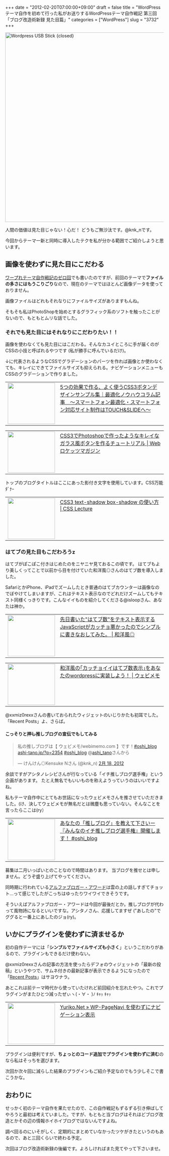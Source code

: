 +++
date = "2012-02-20T07:00:00+09:00"
draft = false
title = "WordPressテーマ自作を初めて行った私がお送りするWordPressテーマ自作戦記 第三回 「ブログ改造術新録 見た目篇」"
categories = ["WordPress"]
slug = "3732"
+++

<a href="http://www.flickr.com/photos/30223382@N06/4687828246/" title="Wordpress USB Stick {closed} by Debs (ò‿ó)♪, on Flickr" target="_blank"><img class="flickr_photo" src="http://farm5.static.flickr.com/4024/4687828246_936903c974_z.jpg" alt="Wordpress USB Stick {closed}" width="600px"/></a>

人間の価値は見た目じゃない！心だ！
どうもご無沙汰です。@knk_nです。

今回からテーマ一新と同時に導入したテクを私が分かる範囲でご紹介しようと思います。<!--more--><h2>画像を使わずに見た目にこだわる</h2>
<a href="https://knk-n.com/2012/02/09/making_myblogtheme/" target="_blank">ワープれテーマ自作戦記のゼロ回</a>でも書いたのですが、前回のテーマで<strong>ファイルの多さにはもうこりごり</strong>なので、現在のテーマではほとんど画像データを使っておりません。

画像ファイルはどれもそれなりにファイルサイズがありますもんね。

そもそも私はPhotoShopを始めとするグラフィック系のソフトを触ったことがないので、もともとムリな話でした。

<h3>それでも見た目にはそれなりにこだわりたい！！</h3>
画像を使わなくても見た目にはこだわる。そんなカユイところに手が届くのがCSSの小技と呼ばれるやつです (私が勝手に呼んでいるだけ)。

↓に代表されるようなCSSでグラデーションのパーツを作れば画像とか使わなくても、キレイにできてファイルサイズも抑えられる。ナビゲーションメニューもCSSのグラデーションで作りました。

<table width="100%"><td valign="top" width="150"><a href="http://touch-slide.jp/column/304/" target="_blank"><img border="0" src="http://capture.heartrails.com/150x130/shadow?http://touch-slide.jp/column/304/" alt="" width="150" height="130" /></a></td><td valign="top"><a href="http://touch-slide.jp/column/304/" target="_blank">5つの効果で作る、よく使うCSS3ボタンデザインサンプル集｜最適化ノウハウコラム記事　～スマートフォン最適化・スマートフォン対応サイト制作はTOUCH&SLIDEへ～</a><script type="text/javascript">var url="http://touch-slide.jp/column/304/";</script><script src="http://api.b.st-hatena.com/entry.count?url=http://touch-slide.jp/column/304/&callback=hatebTxt"></script></td></table>

<table width="100%"><td valign="top" width="150"><a href="http://webrocketsmagazine.com/entry/20120131/css3-aqua-button-tutorial.html" target="_blank"><img border="0" src="http://capture.heartrails.com/150x130/shadow?http://webrocketsmagazine.com/entry/20120131/css3-aqua-button-tutorial.html" alt="" width="150" height="130" /></a></td><td valign="top"><a href="http://webrocketsmagazine.com/entry/20120131/css3-aqua-button-tutorial.html" target="_blank">CSS3でPhotoshopで作ったようなキレイなガラス風ボタンを作るチュートリアル | Webロケッツマガジン</a><script type="text/javascript">var url="http://webrocketsmagazine.com/entry/20120131/css3-aqua-button-tutorial.html";</script><script src="http://api.b.st-hatena.com/entry.count?url=http://webrocketsmagazine.com/entry/20120131/css3-aqua-button-tutorial.html&callback=hatebTxt"></script></td></table>

トップのブログタイトルはここにあった影付き文字を使用しています。CSS万能ﾀﾞﾅｰ
<table width="100%"><td valign="top" width="150"><a href="http://www.css-lecture.com/log/css3/css3-text-shadow-box-shadow.html" target="_blank"><img border="0" src="http://capture.heartrails.com/150x130/shadow?http://www.css-lecture.com/log/css3/css3-text-shadow-box-shadow.html" alt="" width="150" height="130" /></a></td><td valign="top"><a href="http://www.css-lecture.com/log/css3/css3-text-shadow-box-shadow.html" target="_blank">CSS3 text-shadow box-shadow の使い方 | CSS Lecture</a><script type="text/javascript">var url="http://www.css-lecture.com/log/css3/css3-text-shadow-box-shadow.html";</script><script src="http://api.b.st-hatena.com/entry.count?url=http://www.css-lecture.com/log/css3/css3-text-shadow-box-shadow.html&callback=hatebTxt"></script></td></table>

<h3>はてブの見た目もこだわろうz</h3>
はてブがぽこぽこ付きはじめたのをニヤニヤ見ておるこの頃です。
はてブもより美しくってことで以前から目を付けていた和洋風◎さんのはてブ数を導入しました。

SafariとかiPhone、iPadでズームしたとき普通のはてブカウンターは画像なのでぼやけてしまいますが、これはテキスト表示なのでどれだけズームしてもテキスト同様くっきりです。こんなイイものを紹介してくださる@isloopさん、あなたは神か。

<table width="100%"><td valign="top" width="150"><a href="http://wayohoo.com/programming/javascript/new-hatena-bookmarks-count-text-view-code.html" target="_blank"><img border="0" src="http://capture.heartrails.com/150x130/shadow?http://wayohoo.com/programming/javascript/new-hatena-bookmarks-count-text-view-code.html" alt="" width="150" height="130" /></a></td><td valign="top"><a href="http://wayohoo.com/programming/javascript/new-hatena-bookmarks-count-text-view-code.html" target="_blank">先日書いた"はてブ数"をテキスト表示するJavaScriptがカッチョ悪かったのでシンプルに書きなおしてみた。 | 和洋風◎</a><script type="text/javascript">var url="http://wayohoo.com/programming/javascript/new-hatena-bookmarks-count-text-view-code.html";</script><script src="http://api.b.st-hatena.com/entry.count?url=http://wayohoo.com/programming/javascript/new-hatena-bookmarks-count-text-view-code.html&callback=hatebTxt"></script></td></table>

<table width="100%"><td valign="top" width="150"><a href="http://webimemo.com/wordpress/46" target="_blank"><img border="0" src="http://capture.heartrails.com/150x130/shadow?http://webimemo.com/wordpress/46" alt="" width="150" height="130" /></a></td><td valign="top"><a href="http://webimemo.com/wordpress/46" target="_blank">和洋風の｢カッチョイイはてブ数表示｣をあなたのwordpressに実装しよう！ | ウェビメモ</a><script type="text/javascript">var url="http://webimemo.com/wordpress/46";</script><script src="http://api.b.st-hatena.com/entry.count?url=http://webimemo.com/wordpress/46&callback=hatebTxt"></script></td></table>
@xxmiz0rexxさんの書いておられたウィジェットのいじりかたも初耳でした。「Recent Posts」よ、さらば。

<h4>こっそりと<del>押し</del>推しブログの宣伝でもしてみる</h4>
<blockquote class="twitter-tweet" lang="ja"><p>私の推しブログは【 ウェビメモ/webimemo.com 】です！<a href="https://twitter.com/search/%2523oshi_blog">#oshi_blog</a> <a href="http://t.co/2qNTq3Wa" title="http://www.ashi-tano.jp/?p=2354">ashi-tano.jp/?p=2354</a> <a href="https://twitter.com/search/%2523oshi_blog">#oshi_blog</a> @<a href="https://twitter.com/ashi_tano">ashi_tano</a>さんから</p>&mdash; けんけん◎Kensuke Nさん (@knk_n) <a href="https://twitter.com/knk_n/status/170869847033516032" data-datetime="2012-02-18T13:58:40+00:00">2月 18, 2012</a></blockquote>
<script src="//platform.twitter.com/widgets.js" charset="utf-8"></script>
余談ですがアシタノレシピさんが行なっている「イチ推しブログ選手権」という企画があります。
たとえ無名でもいいものを称えようっていうのはいいですよね。

私もテーマ自作中にとてもお世話になったウェビメモさんを推させていただきました。(け、決してウェビメモが無名だとは微塵も思っていない。そんなことを言ったらここは(ry）

<table width="100%"><td valign="top" width="150"><a href="http://www.ashi-tano.jp/?p=2354" target="_blank"><img border="0" src="http://capture.heartrails.com/150x130/shadow?http://www.ashi-tano.jp/?p=2354" alt="" width="150" height="130" /></a></td><td valign="top"><a href="http://www.ashi-tano.jp/?p=2354" target="_blank">あなたの「推しブログ」を教えて下さいー『みんなのイチ推しブログ選手権』開催します！ #oshi_blog</a><script type="text/javascript">var url="http://www.ashi-tano.jp/?p=2354";</script><script src="http://api.b.st-hatena.com/entry.count?url=http://www.ashi-tano.jp/?p=2354&callback=hatebTxt"></script></td></table>

募集は二月いっぱいとのことなので時間はあります。
当ブログを推せとは申しません。どうぞ盛り上げてやってください。

同時期に行われている<a href="http://alphabloggers.com/" target="_blank">アルファブロガー・アワード</a>は雲の上の話しすぎてチョット…って感じでしたがこっちはゆったりワイワイできそうです。

そういえばアルファブロガー・アワードは今回が最後だとか。推しブログが代わって風物詩になるといいですな。アシタノさん、応援してますぜ ("あしたの"でググると一番上にあしたのジョ(ry)。

<h2>いかにプラグインを使わずに済ませるか</h2>
初の自作テーマには「<strong>シンプルでファイルサイズも小さく</strong>」というこだわりがあるので、プラグインもできるだけ使わない。

@xxmiz0rexxさんの記事の方法を使ったらデフォのウィジェットの「最新の投稿」というやつで、サムネ付きの最新記事が表示できるようになったので「<a href="http://wordpress.org/extend/plugins/recent-posts/" target="_blank">Recent Posts</a>」はサヨウナラ。

あとこれは前テーマ時代から使っていたけれど前回紹介を忘れたやつ。これでプラグインがまたひとつ減ったぜぃヽ(・∀・ )ﾉ ｷｬｯ ｷｬｯ
<table width="100%"><td valign="top" width="150"><a href="http://www.yuriko.net/arc/2008/07/26/navigation/" target="_blank"><img border="0" src="http://capture.heartrails.com/150x130/shadow?http://www.yuriko.net/arc/2008/07/26/navigation/" alt="" width="150" height="130" /></a></td><td valign="top"><a href="http://www.yuriko.net/arc/2008/07/26/navigation/" target="_blank">Yuriko.Net » WP-PageNavi を使わずにナビゲーション表示</a><script type="text/javascript">var url="http://www.yuriko.net/arc/2008/07/26/navigation/";</script><script src="http://api.b.st-hatena.com/entry.count?url=http://www.yuriko.net/arc/2008/07/26/navigation/&callback=hatebTxt"></script></td></table>

プラグインは便利ですが、<strong>ちょっとのコード追加でプラグインを使わずに済む</strong>のなら私はそっちを選びます。

次回か次々回に減らした結果のプラグインもご紹介予定なのでもう少しそこで書こうかな。


<h2>おわりに</h2>
せっかく初のテーマ自作を果たせたので、この自作戦記もずるずる引き伸ばしてやろうと最初は考えていました。ですが、もともと当ブログはそれほどブログ改造とかその辺の情報ホイホイブログではないんですよね。

調べ回るのにいそがしく、定期的にまとめていなかったツケがきたというのもあるので、あと三回くらいで終わる予定。

次回はブログ改造術新録の後編です。よろしければまた見てやって下さいませ。
